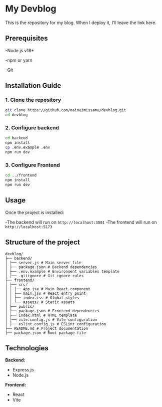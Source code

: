 # My Devblog

This is the repository for my blog. When I deploy it, I'll leave the link here. 

## Prerequisites

-Node.js v18+

-npm or yarn

-Git

## Installation Guide

### 1. Clone the repository
```bash
git clone https://github.com/maineimissamu/devblog.git
cd devblog
```

### 2. Configure backend
```bash
cd backend
npm install
cp .env.example .env
npm run dev
```

### 3. Configure Frontend
```bash
cd ../frontend
npm install
npm run dev
```

## Usage

Once the project is installed:

-The backend will run on `http://localhost:3001`
-The frontend will run on `http://localhost:5173`


## Structure of the project

```
devblog/
├── backend/ 
│ ├── server.js # Main server file
│ ├── package.json # Backend dependencies
│ ├── .env.example # Environment variables template
│ ├── .gitignore # Git ignore rules
├── frontend/ 
│ ├── src/
│ │ ├── App.jsx # Main React component
│ │ ├── main.jsx # React entry point
│ │ ├── index.css # Global styles
│ │ └── assets/ # Static assets 
│ ├── public/ 
│ ├── package.json # Frontend dependencies
│ ├── index.html # HTML template
│ ├── vite.config.js # Vite configuration
│ ├── eslint.config.js # ESLint configuration
├── README.md # Project documentation
├── package.json # Root package file
```

## Technologies

**Backend:**
- Express.js
- Node.js

**Frontend:**
- React
- Vite